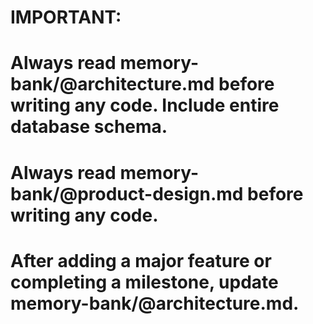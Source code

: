 # IMPORTANT:
# Always read memory-bank/@architecture.md before writing any code. Include entire database schema.
# Always read memory-bank/@product-design.md before writing any code.
# After adding a major feature or completing a milestone, update memory-bank/@architecture.md.
